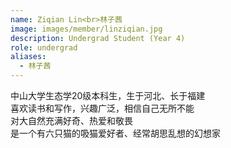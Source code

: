 ```yaml
---
name: Ziqian Lin<br>林子茜
image: images/member/linziqian.jpg
description: Undergrad Student (Year 4)
role: undergrad
aliases:
  - 林子茜
---
```


<centre>
中山大学生态学20级本科生，生于河北、长于福建<br>
喜欢读书和写作，兴趣广泛，相信自己无所不能<br>
对大自然充满好奇、热爱和敬畏<br>
是一个有六只猫的吸猫爱好者、经常胡思乱想的幻想家
</centre>
